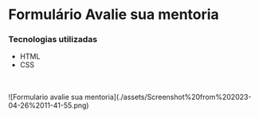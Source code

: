 # Formulário Avalie sua mentoria

### Tecnologias utilizadas

- HTML
- CSS 
<br>
<br>
![Formulario avalie sua mentoria](./assets/Screenshot%20from%202023-04-26%2011-41-55.png)